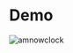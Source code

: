 # Demo
![amnowclock](https://user-images.githubusercontent.com/34936885/34642298-1594ee86-f354-11e7-85a6-39d97bf96785.gif)



